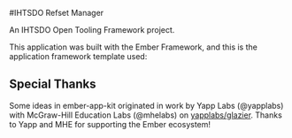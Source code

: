 #IHTSDO Refset Manager

An IHTSDO Open Tooling Framework project. 

This application was built with the Ember Framework, and this is the application framework template used:



## Special Thanks

Some ideas in ember-app-kit originated in work by Yapp Labs (@yapplabs) with McGraw-Hill Education Labs (@mhelabs) on [yapplabs/glazier](https://github.com/yapplabs/glazier). Thanks to Yapp and MHE for supporting the Ember ecosystem!

